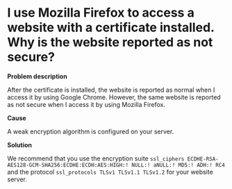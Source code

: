 # I use Mozilla Firefox to access a website with a certificate installed. Why is the website reported as not secure?

**Problem description**

After the certificate is installed, the website is reported as normal when I access it by using Google Chrome. However, the same website is reported as not secure when I access it by using Mozilla Firefox.

**Cause**

A weak encryption algorithm is configured on your server.

**Solution**

We recommend that you use the encryption suite `ssl_ciphers ECDHE-RSA-AES128-GCM-SHA256:ECDHE:ECDH:AES:HIGH:! NULL:! aNULL:! MD5:! ADH:! RC4` and the protocol `ssl_protocols TLSv1 TLSv1.1 TLSv1.2` for your website server.

